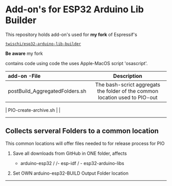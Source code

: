 # Add-on's for ESP32 Arduino Lib Builder

This repository holds add-on's used for **my fork** of Espressif's

[`twischi/esp32-arduino-lib-builder`](https://github.com/twischi/esp32-arduino-lib-builder)

**Be aware** my fork

contains code using code the uses Apple-MacOS script 'osascript'.

| add-on -File  |&nbsp;&nbsp; Description &nbsp;&nbsp;|
|:------------ | :--------------------------------------------------:|
| postBuild_AggregatedFolders.sh | The bash-scrict aggregats the folder of the common location used to PIO-out |

| PIO-create-archive.sh    | |

--------------------------------------------------
Collects serveral Folders to a common location
-------------------------------------------------
This common locations will offer files needed to 
for release process for PIO  

1) Save all downloads from GitHub in ONE folder, affects
   - arduino-esp32 / /- esp-idf / - esp32-arduino-libs

2) Set OWN arduino-esp32-BUILD Output Folder location
-------------------------------------------------